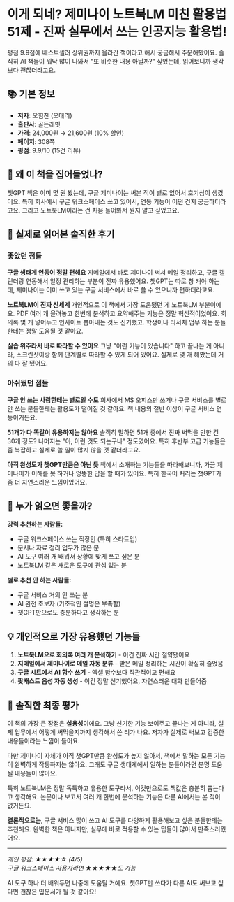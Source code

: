 # 이게 되네? 제미나이 노트북LM 미친 활용법 51제 - 진짜 실무에서 쓰는 인공지능 활용법!

평점 9.9점에 베스트셀러 상위권까지 올라간 책이라고 해서 궁금해서 주문해봤어요. 솔직히 AI 책들이 워낙 많이 나와서 "또 비슷한 내용 아닐까?" 싶었는데, 읽어보니까 생각보다 괜찮더라고요.

## 📚 기본 정보

- **저자**: 오힘찬 (오대리)
- **출판사**: 골든래빗
- **가격**: 24,000원 → 21,600원 (10% 할인)
- **페이지**: 308쪽
- **평점**: 9.9/10 (15건 리뷰)

## 🤔 왜 이 책을 집어들었나?

챗GPT 책은 이미 몇 권 봤는데, 구글 제미나이는 써본 적이 별로 없어서 호기심이 생겼어요. 특히 회사에서 구글 워크스페이스 쓰고 있어서, 연동 기능이 어떤 건지 궁금하더라고요. 그리고 노트북LM이라는 건 처음 들어봐서 뭔지 알고 싶었고요.

## 📖 실제로 읽어본 솔직한 후기

### 좋았던 점들

**구글 생태계 연동이 정말 편해요**
지메일에서 바로 제미나이 써서 메일 정리하고, 구글 캘린더랑 연동해서 일정 관리하는 부분이 진짜 유용했어요. 챗GPT는 따로 창 켜야 하는데, 제미나이는 이미 쓰고 있는 구글 서비스에서 바로 쓸 수 있으니까 편하더라고요.

**노트북LM이 진짜 신세계**
개인적으로 이 책에서 가장 도움됐던 게 노트북LM 부분이에요. PDF 여러 개 올려놓고 한번에 분석하고 요약해주는 기능은 정말 혁신적이었어요. 회의록 몇 개 넣어두고 인사이트 뽑아내는 것도 신기했고. 학생이나 리서치 업무 하는 분들한테는 정말 도움될 것 같아요.

**실습 위주라서 바로 따라할 수 있어요**
그냥 "이런 기능이 있습니다" 하고 끝나는 게 아니라, 스크린샷이랑 함께 단계별로 따라할 수 있게 되어 있어요. 실제로 몇 개 해봤는데 거의 다 잘 됐어요.

### 아쉬웠던 점들

**구글 안 쓰는 사람한테는 별로일 수도**
회사에서 MS 오피스만 쓰거나 구글 서비스를 별로 안 쓰는 분들한테는 활용도가 떨어질 것 같아요. 책 내용의 절반 이상이 구글 서비스 연동이거든요.

**51개가 다 똑같이 유용하지는 않아요**
솔직히 말하면 51개 중에서 진짜 써먹을 만한 건 30개 정도? 나머지는 "아, 이런 것도 되는구나" 정도였어요. 특히 후반부 고급 기능들은 좀 복잡하고 실제로 쓸 일이 많지 않을 것 같더라고요.

**아직 완성도가 챗GPT만큼은 아닌 듯**
책에서 소개하는 기능들을 따라해보니까, 가끔 제미나이가 이해를 못 하거나 엉뚱한 답을 할 때가 있어요. 특히 한국어 처리는 챗GPT가 좀 더 자연스러운 느낌이었어요.

## 🎯 누가 읽으면 좋을까?

**강력 추천하는 사람들:**
- 구글 워크스페이스 쓰는 직장인 (특히 스타트업)
- 문서나 자료 정리 업무가 많은 분
- AI 도구 여러 개 배워서 상황에 맞게 쓰고 싶은 분
- 노트북LM 같은 새로운 도구에 관심 있는 분

**별로 추천 안 하는 사람들:**
- 구글 서비스 거의 안 쓰는 분
- AI 완전 초보자 (기초적인 설명은 부족함)
- 챗GPT만으로도 충분하다고 생각하는 분

## 💡 개인적으로 가장 유용했던 기능들

1. **노트북LM으로 회의록 여러 개 분석하기** - 이건 진짜 시간 절약됐어요
2. **지메일에서 제미나이로 메일 자동 분류** - 받은 메일 정리하는 시간이 확실히 줄었음
3. **구글 시트에서 AI 함수 쓰기** - 엑셀 함수보다 직관적이고 편해요
4. **팟캐스트 음성 자동 생성** - 이건 정말 신기했어요, 자연스러운 대화 만들어줌

## 🙏 솔직한 최종 평가

이 책의 가장 큰 장점은 **실용성**이에요. 그냥 신기한 기능 보여주고 끝나는 게 아니라, 실제 업무에서 어떻게 써먹을지까지 생각해서 쓴 티가 나요. 저자가 실제로 써보고 검증한 내용들이라는 느낌이 들어요.

다만 제미나이 자체가 아직 챗GPT만큼 완성도가 높지 않아서, 책에서 말하는 모든 기능이 완벽하게 작동하지는 않아요. 그래도 구글 생태계에서 일하는 분들이라면 분명 도움될 내용들이 많아요.

특히 노트북LM은 정말 독특하고 유용한 도구라서, 이것만으로도 책값은 충분히 뽑는다고 생각해요. 논문이나 보고서 여러 개 한번에 분석하는 기능은 다른 AI에서는 본 적이 없거든요.

**결론적으로는**, 구글 서비스 많이 쓰고 AI 도구를 다양하게 활용해보고 싶은 분들한테는 추천해요. 완벽한 책은 아니지만, 실무에 바로 적용할 수 있는 팁들이 많아서 만족스러웠어요.

---

*개인 평점: ★★★★☆ (4/5)*  
*구글 워크스페이스 사용자라면 ★★★★★도 가능*

AI 도구 하나 더 배워두면 나중에 도움될 거예요. 챗GPT만 쓰다가 다른 AI도 써보고 싶다면 괜찮은 입문서가 될 것 같아요!
